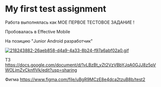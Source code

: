 # My first test assignment
Работа выполнялась как МОЕ ПЕРВОЕ ТЕСТОВОЕ ЗАДАНИЕ ! 

Пробовалась в Effective Mobile

На позицию "Junior Android разработчик"

<a href="https://gifyu.com/image/SIIGJ"><img src="https://s2.gifyu.com/images/218243882-26aeb858-d4a9-4a33-8b24-f97a6abf02a0.gif" alt="218243882-26aeb858-d4a9-4a33-8b24-f97a6abf02a0.gif" border="0" /></a>


ТЗ
https://docs.google.com/document/d/1vLBzBt_vZt2VzVBbYJqA0GJJ8z5pVWOLjmZvCknflVk/edit?usp=sharing

Фигма
https://www.figma.com/file/uBgR9MCzE8e4dca2tzuB8b/test2
